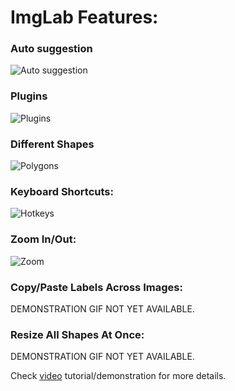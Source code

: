 # ImgLab Features:

### Auto suggestion

![Auto suggestion](/img/imglab-autosuggestion.gif)

### Plugins

![Plugins](/img/imglab-fpp.gif)

### Different Shapes

![Polygons](/img/imglab-polygon.gif)

### Keyboard Shortcuts:

![Hotkeys](/img/imglab-hotkeys.gif)

### Zoom In/Out:

![Zoom](/img/imglab-zoom.gif)

### Copy/Paste Labels Across Images:

DEMONSTRATION GIF NOT YET AVAILABLE.

### Resize All Shapes At Once:

DEMONSTRATION GIF NOT YET AVAILABLE.


Check [video](https://youtu.be/Y-bJo_ylHTw) tutorial/demonstration for more details.
